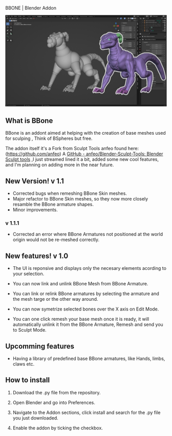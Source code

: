BBONE | Blender Addon

![Baner](https://github.com/Dziban-dev/BBone_Blender_Addon/blob/main/BBone.png)

## What is BBone

BBone is an addont aimed at helping with the creation of base meshes used for sculping , Think of BSpheres but free.

The addon itself it's a Fork from Sculpt Tools anfeo found here: (https://github.com/anfeo) A [GitHub - anfeo/Blender-Sculpt-Tools: Blender Sculpt tools](https://github.com/anfeo/Blender-Sculpt-Tools) ,I just streamed lined it a bit, added some new cool features, and I'm planning on adding more in the near future.

## New Version! v 1.1

- Corrected bugs when remeshing BBone Skin meshes.
- Major refactor to BBone Skin meshes, so they now more closely resamble the BBone armature shapes.
- Minor improvements.
### v 1.1.1
- Corrected an error where BBone Armatures not positioned at the world origin would not be re-meshed correctly.

## New features! v 1.0

- The UI is reponsive and displays only the necesary elements acording to your selection.
  
- You can now link and unlink BBone Mesh from BBone Armature.
  
- You can link or relink BBone armatures by selecting the armature and the mesh targe or the other way around.
  
- You can now symetrize selected bones over the X axis on Edit Mode.
  
- You can one click remesh your base mesh once it is ready, it will automatically unlink it from the BBone Armature, Remesh and send you to Sculpt Mode.
  

## Upcomming features

- Having a library of predefined base BBone armatures, like Hands, limbs, claws etc.
  

## How to install

1. Download the .py file from the repository.
  
2. Open Blender and go into Preferences.
  
3. Navigate to the Addon sections, click install and search for the .py file you just downloaded.
  
4. Enable the addon by ticking the checkbox.
